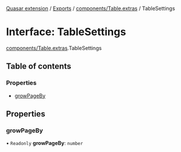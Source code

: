[Quasar extension](../index.md) / [Exports](../modules.md) / [components/Table.extras](../modules/components_Table_extras.md) / TableSettings

# Interface: TableSettings

[components/Table.extras](../modules/components_Table_extras.md).TableSettings

## Table of contents

### Properties

- [growPageBy](components_Table_extras.TableSettings.md#growpageby)

## Properties

### growPageBy

• `Readonly` **growPageBy**: `number`
